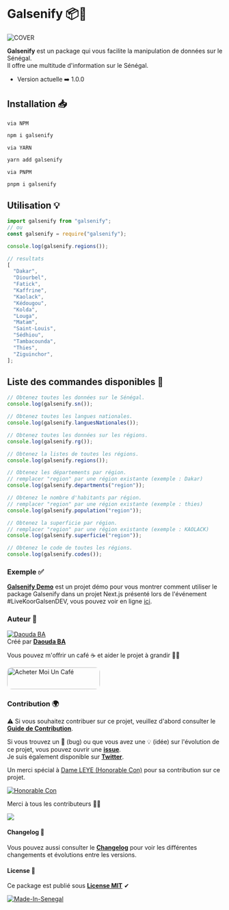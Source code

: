 # Galsenify 📦💫

![COVER](../img/cover.png)

**Galsenify** est un package qui vous facilite la manipulation de données sur le Sénégal.  
Il offre une multitude d'information sur le Sénégal.

- Version actuelle ➡️ 1.0.0

## Installation 📥

`via NPM`

```bash
npm i galsenify
```

`via YARN`

```bash
yarn add galsenify
```

`via PNPM`

```bash
pnpm i galsenify
```

## Utilisation 💡

```js
import galsenify from "galsenify";
// ou
const galsenify = require("galsenify");

console.log(galsenify.regions());

// resultats
[
  "Dakar",
  "Diourbel",
  "Fatick",
  "Kaffrine",
  "Kaolack",
  "Kédougou",
  "Kolda",
  "Louga",
  "Matam",
  "Saint-Louis",
  "Sédhiou",
  "Tambacounda",
  "Thies",
  "Ziguinchor",
];
```

## Liste des commandes disponibles 🧩

```js
// Obtenez toutes les données sur le Sénégal.
console.log(galsenify.sn());

// Obtenez toutes les langues nationales.
console.log(galsenify.languesNationales());

// Obtenez toutes les données sur les régions.
console.log(galsenify.rg());

// Obtenez la listes de toutes les régions.
console.log(galsenify.regions());

// Obtenez les départements par région.
// remplacer "region" par une région existante (exemple : Dakar)
console.log(galsenify.departments("region"));

// Obtenez le nombre d'habitants par région.
// remplacer "region" par une région existante (exemple : thies)
console.log(galsenify.population("region"));

// Obtenez la superficie par région.
// remplacer "region" par une région existante (exemple : KAOLACK)
console.log(galsenify.superficie("region"));

// Obtenez le code de toutes les régions.
console.log(galsenify.codes());
```

### Exemple ✅

**[Galsenify Demo](https://github.com/daoodaba975/galsenify.demo)** est un projet démo pour vous montrer comment utiliser le package Galsenify dans un projet Next.js présenté lors de l'événement #LiveKoorGalsenDEV, vous pouvez voir en ligne [ici](https://galsenify.vercel.app).

### Auteur 🌟

[![Daouda BA](https://avatars.githubusercontent.com/daoodaba975?s=64)](https://github.com/daoodaba975)  
Créé par **[Daouda BA](https://github.com/daoodaba975)**

Vous pouvez m'offrir un café ☕ et aider le projet à grandir 🙌🏾

<a href="https://www.buymeacoffee.com/daoodaba975" target="_blank"><img src="https://cdn.buymeacoffee.com/buttons/lato-orange.png" alt="Acheter Moi Un Café" style="height: 51px !important;width: 217px !important; border-radius: 10px;" ></a>

### Contribution 🌍

⚠️ Si vous souhaitez contribuer sur ce projet, veuillez d'abord consulter le **[Guide de Contribution](../CONTRIBUTING.md)**.

Si vous trouvez un 🐞 (bug) ou que vous avez une 💡 (idée) sur l'évolution de ce projet, vous pouvez ouvrir une **[issue](https://github.com/daoodaba975/galsenify/issues/new)**.  
Je suis également disponible sur **[Twitter](https://twitter.com/daoodaba975)**.

Un merci spécial à [Dame LEYE (Honorable Con)](https://github.com/honorableCon) pour sa contribution sur ce projet.

[![Honorable Con](https://avatars.githubusercontent.com/honorableCon?s=64)](https://github.com/honorableCon)

Merci à tous les contributeurs 👏🏽

<a href="https://github.com/daoodaba975/galsenify/graphs/contributors">
  <img src="https://contrib.rocks/image?repo=daoodaba975/galsenify" />
</a>

#### Changelog 🔁

Vous pouvez aussi consulter le **[Changelog](../CHANGELOG.md)** pour voir les différentes changements et évolutions entre les versions.

#### License 🎫

Ce package est publié sous **[License MIT](../LICENCE.md)** ✔

[![Made-In-Senegal](https://github.com/GalsenDev221/made.in.senegal/blob/master/assets/badge.svg)](https://github.com/GalsenDev221/made.in.senegal)
